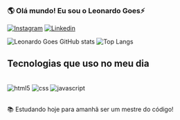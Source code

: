 
### 🌎 Olá mundo! Eu sou o Leonardo Goes⚡

[![Instagram](https://img.shields.io/badge/Instagram-E4405F?style=for-the-badge&logo=instagram&logoColor=white)](https://instagram.com/leonardogoesx)
[![Linkedin](https://img.shields.io/badge/LinkedIn-0077B5?style=for-the-badge&logo=linkedin&logoColor=white)](https://www.linkedin.com/in/leonardo-oliveira-000a14273)

![Leonardo Goes GitHub stats](https://github-readme-stats.vercel.app/api?username=leonardogooes&show_icons=true&theme=tokyonight)
![Top Langs](https://github-readme-stats.vercel.app/api/top-langs/?username=leonardogooes&hide_progress=true)

## Tecnologias que uso no meu dia

<div style="display: inline_block"><br/>
    <img align="center" alt="html5" src="https://img.shields.io/badge/HTML5-E34F26?style=for-the-badge&logo=html5&logoColor=white" />
    <img align="center" alt="css" src="https://img.shields.io/badge/CSS3-1572B6?style=for-the-badge&logo=css3&logoColor=white" />
    <img align="center" alt="javascript" src="https://img.shields.io/badge/JavaScript-F7DF1E?style=for-the-badge&logo=javascript&logoColor=black" />
</div><br/>

📚 Estudando hoje para amanhã ser um mestre do código!
